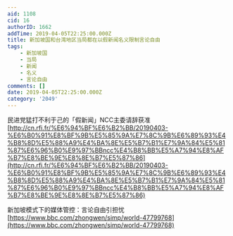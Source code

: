 ```yaml
---
aid: 1108
cid: 16
authorID: 1662
addTime: 2019-04-05T22:25:00.000Z
title: 新加坡国和台湾地区当局都在以假新闻名义限制言论自由
tags:
    - 新加坡国
    - 当局
    - 新闻
    - 名义
    - 言论自由
comments: []
date: 2019-04-05T22:25:00.000Z
category: '2049'
---
```


民进党猛打不利于己的「假新闻」NCC主委请辞获准 [http://cn.rfi.fr/%E6%94%BF%E6%B2%BB/20190403-%E6%B0%91%E8%BF%9B%E5%85%9A%E7%8C%9B%E6%89%93%E4%B8%8D%E5%88%A9%E4%BA%8E%E5%B7%B1%E7%9A%84%E5%81%87%E6%96%B0%E9%97%BBncc%E4%B8%BB%E5%A7%94%E8%AF%B7%E8%BE%9E%E8%8E%B7%E5%87%86](http://cn.rfi.fr/%E6%94%BF%E6%B2%BB/20190403-%E6%B0%91%E8%BF%9B%E5%85%9A%E7%8C%9B%E6%89%93%E4%B8%8D%E5%88%A9%E4%BA%8E%E5%B7%B1%E7%9A%84%E5%81%87%E6%96%B0%E9%97%BBncc%E4%B8%BB%E5%A7%94%E8%AF%B7%E8%BE%9E%E8%8E%B7%E5%87%86)

新加坡模式下的媒体管控：言论自由引担忧 [https://www.bbc.com/zhongwen/simp/world-47799768](https://www.bbc.com/zhongwen/simp/world-47799768)
